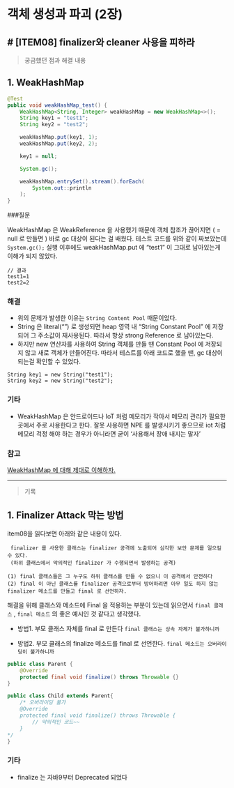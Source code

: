 # 객체 생성과 파괴 (2장)

## # [ITEM08] finalizer와 cleaner 사용을 피하라


> 궁금했던 점과 해결 내용


## 1. WeakHashMap

``` java
@Test
public void weakHashMap_test() {
    WeakHashMap<String, Integer> weakHashMap = new WeakHashMap<>();
    String key1 = "test1";
    String key2 = "test2";

    weakHashMap.put(key1, 1);
    weakHashMap.put(key2, 2);

    key1 = null;

    System.gc();

    weakHashMap.entrySet().stream().forEach(
        System.out::println
    );
}
```

###질문

WeakHashMap 은 WeakReference 을 사용했기 때문에
객체 참조가 끊어지면 ( = null 로 만들면 ) 바로 gc 대상이 된다는 걸 배웠다.
테스트 코드를 위와 같이 짜보았는데
`System.gc();`  실행 이후에도
weakHashMap.put 에 “test1” 이 그대로 남아있는게 이해가 되지 않았다.

```
// 결과
test1=1
test2=2
```

### 해결

* 위의 문제가 발생한 이유는 `String Content Pool` 때문이었다.
* String 은 literal(“”) 로 생성되면 heap 영역 내 “String Constant Pool” 에 저장되어 그 주소값이 재사용된다.  따라서 항상 strong Reference 로 남아있는다.
* 하지만 new 연산자를 사용하여 String 객체를 만들 땐 Constant Pool 에 저장되지 않고 새로 객체가 만들어진다. 따라서 테스트를 아래 코드로 했을 땐, gc 대상이 되는걸 확인할 수 있었다.
```
String key1 = new String("test1");
String key2 = new String("test2");
```



### 기타
  * WeakHashMap 은 안드로이드나 IoT 처럼 메모리가 작아서 메모리 관리가 필요한 곳에서 주로 사용한다고 한다. 잘못 사용하면 NPE 를 발생시키기 좋으므로 iot 처럼 메모리 걱정 해야 하는 경우가 아니라면 굳이 ‘사용해서 장애 내지는 말자’

### 참고
  [WeakHashMap 에 대해 제대로 이해하자.](https://aroundck.tistory.com/3057)


---

> 기록

## 1. Finalizer Attack 막는 방법

item08을 읽다보면 아래와 같은 내용이 있다.
``` text
 finalizer 를 사용한 클래스는 finalizer 공격에 노출되어 심각한 보안 문제를 일으킬 수 있다. 
 (하위 클래스에서 악의적인 finalizer 가 수행되면서 발생하는 공격)
 
(1) final 클래스들은 그 누구도 하위 클래스를 만들 수 없으니 이 공격에서 안전하다
(2) final 이 아닌 클래스를 finalizer 공격으로부터 방어하려면 아무 일도 하지 않는 finalizer 메소드를 만들고 final 로 선언하자.
```
해결을 위해 클래스와 메소드에 Final 을 적용하는 부분이 있는데 읽으면서
`final 클래스` , `final 메소드`  의 좋은 예시인 것 같다고 생각했다.

* 방법1. 부모 클래스 자체를 final 로 만든다
`final 클래스는 상속 자체가 불가하니까`

* 방법2. 부모 클래스의 finalize 메소드를 final  로 선언한다. 
`final 메소드는 오버라이딩이 불가하니까`

``` java
public class Parent {
    @Override
    protected final void finalize() throws Throwable {}
}

public class Child extends Parent{
	/* 오버라이딩 불가
    @Override
    protected final void finalize() throws Throwable {
        // 악의적인 코드~~
    }
*/
}
```

### 기타
* finalize 는 자바9부터 Deprecated 되었다
